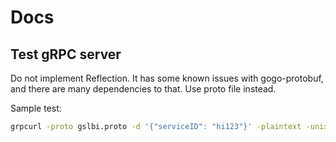 # Docs

## Test gRPC server


Do not implement Reflection. It has some known issues with gogo-protobuf, and there are many dependencies to that. Use proto file instead.

Sample test:

```bash
grpcurl -proto gslbi.proto -d '{"serviceID": "hi123"}' -plaintext -unix /users/my/gitlab/consul-gslb-driver/socket gslbi.v1.Controller.DeleteGSLB
```

